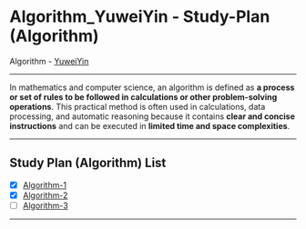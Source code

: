# Algorithm_YuweiYin - Study-Plan (Algorithm)

Algorithm - [YuweiYin](https://github.com/YuweiYin)

---

In mathematics and computer science, an algorithm is defined as **a process or set of rules to be followed in calculations or other problem-solving operations**. This practical method is often used in calculations, data processing, and automatic reasoning because it contains **clear and concise instructions** and can be executed in **limited time and space complexities**.

---

## Study Plan (Algorithm) List

- [x] [Algorithm-1](./Algorithm-1/)
- [x] [Algorithm-2](./Algorithm-2/)
- [ ] [Algorithm-3](./Algorithm-3/)

---
